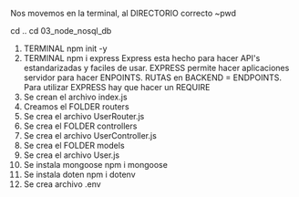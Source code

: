 Nos movemos en la terminal, al DIRECTORIO correcto
~pwd

cd ..
cd 03_node_nosql_db

1. TERMINAL
npm init -y
2. TERMINAL
npm i express
Express esta hecho para hacer API's estandarizadas y faciles de usar.
EXPRESS permite hacer aplicaciones servidor para hacer ENPOINTS.
RUTAS en BACKEND = ENDPOINTS.
Para utilizar EXPRESS hay que hacer un REQUIRE
3. Se crean el archivo index.js
4. Creamos el FOLDER routers
5. Se crea el archivo UserRouter.js
6. Se crea el FOLDER controllers
7. Se crea el archivo UserController.js
8. Se crea el FOLDER models
9. Se crea el archivo User.js
10. Se instala mongoose
npm i mongoose
11. Se instala doten
npm i dotenv
12. Se crea archivo .env

